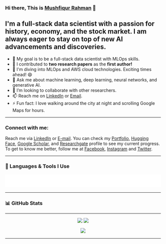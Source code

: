 ### Hi there, This is [Mushfiqur Rahman][website] 👋

## I'm a full-stack data scientist with a passion for history, economy, and the stock market. I am always eager to stay on top of new AI advancements and discoveries.

- 🏁 My goal is to be a full-stack data scientist with MLOps skills.
- 🔭 I contributed to **two research papers** as the **first author!**
- 🌱 I'm diving into MLOps and AWS cloud technologies. Exciting times ahead! 😄
- 💬 Ask me about machine learning, deep learning, neural networks, and generative AI.
- 👯 I’m looking to collaborate with other researchers.
- 📫 Reach me on [LinkedIn][linkedin] or [Email](mailto:mushfiqur.rahman.robin@gmail.com).
- ⚡ Fun fact: I love walking around the city at night and scrolling Google Maps for hours.
---

### Connect with me:

Reach me via [LinkedIn][linkedin] or [E-mail](mailto:mushfiqur.rahman.robin@gmail.com). You can check my [Portfolio][website], [Hugging Face][huggingface], [Google Scholar][googlescholar], and [Researchgate][researchgate] profile to see my current progress. To get to know me better, follow me at [Facebook][facebook], [Instagram][instagram] and [Twitter][twitter].

---

### 🧰 Languages & Tools I Use

<img
  src="https://raw.githubusercontent.com/Mushfiqur-Rahman-Robin/Mushfiqur-Rahman-Robin/master/metrics.tools.svg"
  alt="Languages & Tools I Use"
/>

---



### 📊 GitHub Stats
---

<p align="center"> <img src="https://github-readme-stats.vercel.app/api?username=Mushfiqur-Rahman-Robin&show_icons=true&theme=radical&count_private=true" height="170"/> 
<img src="https://github-readme-stats.vercel.app/api/top-langs/?username=Mushfiqur-Rahman-Robin&layout=compact&theme=radical" height="170"/> </p> <p align="center"> <img src="https://komarev.com/ghpvc/?username=Mushfiqur-Rahman-Robin&label=Profile%20Views&style=flat" /> </p>

---


[website]: https://mushfiqur-rahman-robin.github.io/
[twitter]: https://twitter.com/MushfiqurRobin
[instagram]: https://www.instagram.com/mushfiqur._.rahman/
[linkedin]: https://www.linkedin.com/in/mushfiqur--rahman/
[researchgate]: https://www.researchgate.net/profile/Md-Rahman-1100
[facebook]: https://www.facebook.com/mushfiqur.rahman.78/
[googlescholar]: https://scholar.google.com/citations?user=2-Z5fHgAAAAJ
[huggingface]: https://huggingface.co/mushfiqurrobin
